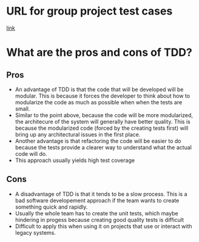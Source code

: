 # URL for group project test cases
[link](https://github.com/ECE444-2022Fall/project-1-web-application-design-education-pathways-group-17-mergers/blob/9c268d5b5b1cf8a1dd416eb4195268b41895c41f/Education_Pathways/tests/test_app.py#L79-L95)

# What are the pros and cons of TDD?

## Pros
 - An advantage of TDD is that the code that will be developed will be modular. This is because it forces the developer to think about how to modularize the code as much as possible when when the tests are small.
 - Similar to the point above, because the code will be more modularized, the architecure of the system will generally have better quality. This is because the modularized code (forced by the creating tests first) will bring up any architectural issues in the first place.
 - Another advantage is that refactoring the code will be easier to do because the tests provide a clearer way to understand what the actual code will do. 
 - This approach usually yields high test coverage

## Cons
 - A disadvantage of TDD is that it tends to be a slow process. This is a bad software developement approach if the team wants to create something quick and rapidly.
 - Usually the whole team has to create the unit tests, which maybe hindering in progess because creating good quality tests is difficult
 - Difficult to apply this when using it on projects that use or interact with legacy systems. 
 